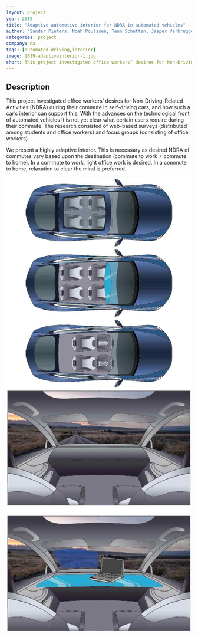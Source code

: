 ```yaml
---
layout: project
year: 2019
title: "Adaptive automotive interior for NDRA in automated vehicles"
author: "Sander Pieters, Noah Poulssen, Teun Schutten, Jasper Verbruggen"
categories: project
company: na
tags: [automated-driving,interior]
image: 2019-adaptiveinterior-1.jpg
short: This project investigated office workers’ desires for Non-Driving-Related Activities during their commute in self-driving cars.
---
```


## Description
This project investigated office workers’ desires for Non-Driving-Related Activities (NDRA) during their commute in self-driving cars, and how such a car’s interior can support this. With the advances on the technological front of automated vehicles it is not yet clear what certain users require during their commute. The research consisted of web-based surveys (distributed among students and office workers) and focus groups (consisting of office workers).

We present a highly adaptive interior. This is necessary as desired NDRA of commutes vary based upon the destination (commute to work ≠ commute to home). In a commute to work, light office work is desired. In a commute to home, relaxation to clear the mind is preferred.

<div class="project-image">
  <img src="/assets/img/2019-adaptiveinterior-2.jpg">
</div>
<div class="project-image">
  <img src="/assets/img/2019-adaptiveinterior-3.jpg">
</div>